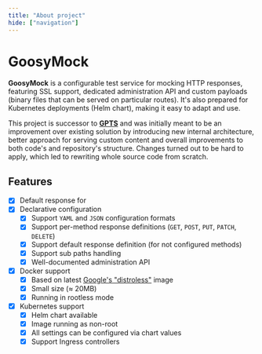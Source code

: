```yaml
---
title: "About project"
hide: ["navigation"]
---
```


# GoosyMock

**GoosyMock** is a configurable test service for mocking HTTP responses,
featuring SSL support, dedicated administration API and custom payloads
(binary files that can be served on particular routes). It's also prepared
for Kubernetes deployments (Helm chart), making it easy to adapt and use.

This project is successor to [**GPTS**](https://github.com/Icikowski/GPTS)
and was initially meant to be an improvement over existing solution by
introducing new internal architecture, better approach for serving custom
content and overall improvements to both code's and repository's structure.
Changes turned out to be hard to apply, which led to rewriting whole source
code from scratch.

## Features

- [X] Default response for 
- [X] Declarative configuration
    - [X] Support `YAML` and `JSON` configuration formats
    - [X] Support per-method response definitions (`GET`, `POST`, `PUT`, `PATCH`, `DELETE`)
    - [X] Support default response definition (for not configured methods)
    - [X] Support sub paths handling
    - [X] Well-documented administration API
- [X] Docker support
    - [X] Based on latest [Google's "distroless"](https://github.com/GoogleContainerTools/distroless) image
    - [X] Small size (≈ 20MB)
    - [X] Running in rootless mode
- [X] Kubernetes support
    - [X] Helm chart available
    - [X] Image running as non-root
    - [X] All settings can be configured via chart values
    - [X] Support Ingress controllers
